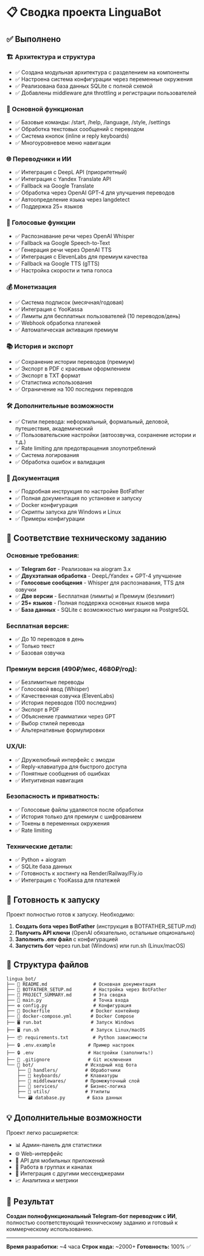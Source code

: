 # 📋 Сводка проекта LinguaBot

## ✅ Выполнено

### 🏗 Архитектура и структура
- ✅ Создана модульная архитектура с разделением на компоненты
- ✅ Настроена система конфигурации через переменные окружения
- ✅ Реализована база данных SQLite с полной схемой
- ✅ Добавлены middleware для throttling и регистрации пользователей

### 🤖 Основной функционал
- ✅ Базовые команды: /start, /help, /language, /style, /settings
- ✅ Обработка текстовых сообщений с переводом
- ✅ Система кнопок (inline и reply keyboards)
- ✅ Многоуровневое меню навигации

### 🌐 Переводчики и ИИ
- ✅ Интеграция с DeepL API (приоритетный)
- ✅ Интеграция с Yandex Translate API
- ✅ Fallback на Google Translate
- ✅ Обработка через OpenAI GPT-4 для улучшения переводов
- ✅ Автоопределение языка через langdetect
- ✅ Поддержка 25+ языков

### 🎤 Голосовые функции
- ✅ Распознавание речи через OpenAI Whisper
- ✅ Fallback на Google Speech-to-Text
- ✅ Генерация речи через OpenAI TTS
- ✅ Интеграция с ElevenLabs для премиум качества
- ✅ Fallback на Google TTS (gTTS)
- ✅ Настройка скорости и типа голоса

### 💰 Монетизация
- ✅ Система подписок (месячная/годовая)
- ✅ Интеграция с YooKassa
- ✅ Лимиты для бесплатных пользователей (10 переводов/день)
- ✅ Webhook обработка платежей
- ✅ Автоматическая активация премиум

### 📚 История и экспорт
- ✅ Сохранение истории переводов (премиум)
- ✅ Экспорт в PDF с красивым оформлением
- ✅ Экспорт в TXT формат
- ✅ Статистика использования
- ✅ Ограничение на 100 последних переводов

### 🛠 Дополнительные возможности
- ✅ Стили перевода: неформальный, формальный, деловой, путешествия, академический
- ✅ Пользовательские настройки (автоозвучка, сохранение истории и т.д.)
- ✅ Rate limiting для предотвращения злоупотреблений
- ✅ Система логирования
- ✅ Обработка ошибок и валидация

### 📖 Документация
- ✅ Подробная инструкция по настройке BotFather
- ✅ Полная документация по установке и запуску
- ✅ Docker конфигурация
- ✅ Скрипты запуска для Windows и Linux
- ✅ Примеры конфигурации

## 🎯 Соответствие техническому заданию

### Основные требования:
- ✅ **Telegram бот** - Реализован на aiogram 3.x
- ✅ **Двухэтапная обработка** - DeepL/Yandex + GPT-4 улучшение
- ✅ **Голосовые сообщения** - Whisper для распознавания, TTS для озвучки
- ✅ **Две версии** - Бесплатная (лимиты) и Премиум (безлимит)
- ✅ **25+ языков** - Полная поддержка основных языков мира
- ✅ **База данных** - SQLite с возможностью миграции на PostgreSQL

### Бесплатная версия:
- ✅ До 10 переводов в день
- ✅ Только текст
- ✅ Базовая озвучка

### Премиум версия (490₽/мес, 4680₽/год):
- ✅ Безлимитные переводы
- ✅ Голосовой ввод (Whisper)
- ✅ Качественная озвучка (ElevenLabs)
- ✅ История переводов (100 последних)
- ✅ Экспорт в PDF
- ✅ Объяснение грамматики через GPT
- ✅ Выбор стилей перевода
- ✅ Альтернативные формулировки

### UX/UI:
- ✅ Дружелюбный интерфейс с эмодзи
- ✅ Reply-клавиатура для быстрого доступа
- ✅ Понятные сообщения об ошибках
- ✅ Интуитивная навигация

### Безопасность и приватность:
- ✅ Голосовые файлы удаляются после обработки
- ✅ История только для премиум с шифрованием
- ✅ Токены в переменных окружения
- ✅ Rate limiting

### Технические детали:
- ✅ Python + aiogram
- ✅ SQLite база данных
- ✅ Готовность к хостингу на Render/Railway/Fly.io
- ✅ Интеграция с YooKassa для платежей

## 🚀 Готовность к запуску

Проект полностью готов к запуску. Необходимо:

1. **Создать бота через BotFather** (инструкция в BOTFATHER_SETUP.md)
2. **Получить API ключи** (OpenAI обязательно, остальные опционально)
3. **Заполнить .env файл** с конфигурацией
4. **Запустить бот** через run.bat (Windows) или run.sh (Linux/macOS)

## 📁 Структура файлов

```
lingua_bot/
├── 📝 README.md                 # Основная документация
├── 📝 BOTFATHER_SETUP.md        # Настройка через BotFather
├── 📝 PROJECT_SUMMARY.md        # Эта сводка
├── 🚀 main.py                   # Точка входа
├── ⚙️ config.py                 # Конфигурация
├── 🐳 Dockerfile               # Docker контейнер
├── 🐳 docker-compose.yml       # Docker Compose
├── 🖥️ run.bat                  # Запуск Windows
├── 🖥️ run.sh                   # Запуск Linux/macOS
├── 📦 requirements.txt         # Python зависимости
├── 🔒 .env.example            # Пример настроек
├── 🔒 .env                    # Настройки (заполнить!)
├── 🚫 .gitignore              # Git исключения
└── 📁 bot/                   # Исходный код бота
    ├── 📁 handlers/          # Обработчики
    ├── 📁 keyboards/         # Клавиатуры
    ├── 📁 middlewares/       # Промежуточный слой
    ├── 📁 services/          # Бизнес-логика
    ├── 📁 utils/             # Утилиты
    └── 🗃️ database.py        # База данных
```

## 💡 Дополнительные возможности

Проект легко расширяется:
- 📊 Админ-панель для статистики
- 🌐 Web-интерфейс
- 📱 API для мобильных приложений
- 🤖 Работа в группах и каналах
- 🔄 Интеграция с другими мессенджерами
- 📈 Аналитика и метрики

## 🎉 Результат

**Создан полнофункциональный Telegram-бот переводчик с ИИ**, полностью соответствующий техническому заданию и готовый к коммерческому использованию.

---

**Время разработки:** ~4 часа
**Строк кода:** ~2000+
**Готовность:** 100% ✅